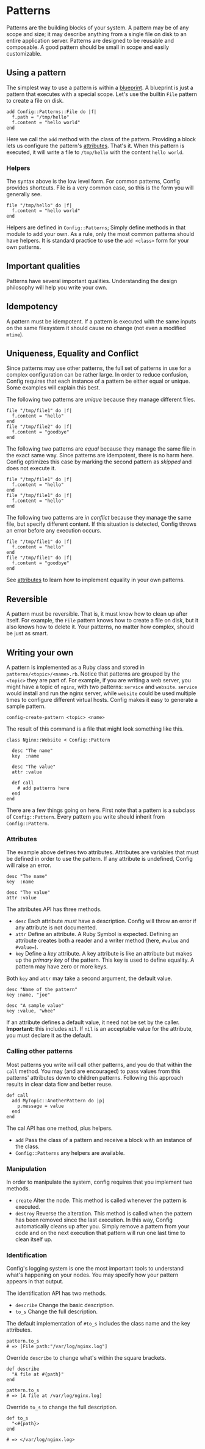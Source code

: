 # Patterns

Patterns are the building blocks of your system. A pattern may be of any
scope and size; it may describe anything from a single file on disk to
an entire application server. Patterns are designed to be reusable and
composable. A good pattern should be small in scope and easily
customizable.

## Using a pattern

The simplest way to use a pattern is within a
[blueprint](BLUEPRINTS.md). A blueprint is just a pattern that executes
with a special scope. Let's use the builtin `File` pattern to create a
file on disk.

    add Config::Patterns::File do |f|
      f.path = "/tmp/hello"
      f.content = "hello world"
    end

Here we call the `add` method with the class of the pattern. Providing a
block lets us configure the pattern's [attributes](#attributes). That's
it. When this pattern is executed, it will write a file to `/tmp/hello`
with the content `hello world`.

### Helpers

The syntax above is the low level form. For common patterns, Config
provides shortcuts. File is a very common case, so this is the form you
will generally see.

    file "/tmp/hello" do |f|
      f.content = "hello world"
    end

Helpers are defined in `Config::Patterns`; Simply define methods in that
module to add your own. As a rule, only the most common patterns should
have helpers. It is standard practice to use the `add <class>` form for
your own patterns.

## Important qualities

Patterns have several important qualities. Understanding the design
philosophy will help you write your own.

## Idempotency

A pattern must be idempotent. If a pattern is executed with the same
inputs on the same filesystem it should cause no change (not even a
modified `mtime`).

## Uniqueness, Equality and Conflict

Since patterns may use other patterns, the full set of patterns in use
for a complex configuration can be rather large. In order to reduce
confusion, Config requires that each instance of a pattern be either
equal or unique. Some examples will explain this best.

The following two patterns are *unique* because they manage different
files.

    file "/tmp/file1" do |f|
      f.content = "hello"
    end
    file "/tmp/file2" do |f|
      f.content = "goodbye"
    end

The following two patterns are *equal* because they manage the same file
in the exact same way. Since patterns are idempotent, there is no harm
here. Config optimizes this case by marking the second pattern as
*skipped* and does not execute it.

    file "/tmp/file1" do |f|
      f.content = "hello"
    end
    file "/tmp/file1" do |f|
      f.content = "hello"
    end

The following two patterns are *in conflict* because they manage the
same file, but specify different content. If this situation is detected,
Config throws an error before any execution occurs.

    file "/tmp/file1" do |f|
      f.content = "hello"
    end
    file "/tmp/file1" do |f|
      f.content = "goodbye"
    end

See [attributes](#attributes) to learn how to implement equality in your
own patterns.

## Reversible

A pattern must be reversible. That is, it must know how to clean up
after itself. For example, the `File` pattern knows how to create a file
on disk, but it also knows how to delete it. Your patterns, no matter
how complex, should be just as smart.

## Writing your own

A pattern is implemented as a Ruby class and stored in
`patterns/<topic>/<name>.rb`. Notice that patterns are grouped by the
`<topic>` they are part of. For example, if you are writing a web
server, you might have a topic of `nginx`, with two patterns: `service`
and `website`. `service` would install and run the nginx server, while
`website` could be used multiple times to configure different virtual
hosts. Config makes it easy to generate a sample pattern.

    config-create-pattern <topic> <name>

The result of this command is a file that might look something like
this.

    class Nginx::Website < Config::Pattern

      desc "The name"
      key  :name

      desc "The value"
      attr :value

      def call
        # add patterns here
      end
    end

There are a few things going on here. First note that a pattern is a
subclass of `Config::Pattern`. Every pattern you write should inherit
from `Config::Pattern`.

### Attributes

The example above defines two attributes. Attributes are variables that
must be defined in order to use the pattern. If any attribute is
undefined, Config will raise an error.

    desc "The name"
    key  :name

    desc "The value"
    attr :value

The attributes API has three methods.

  * `desc` Each attribute *must* have a description. Config will throw
    an error if any attribute is not documented.
  * `attr` Define an attribute. A Ruby Symbol is expected. Defining an
    attribute creates both a reader and a writer method (here, `#value`
    and `#value=`).
  * `key` Define a *key* attribute. A key attribute is like an attribute
    but makes up the *primary key* of the pattern. This key is used to
    define equality. A pattern may have zero or more keys.

Both `key` and `attr` may take a second argument, the default value.

    desc "Name of the pattern"
    key :name, "joe"

    desc "A sample value"
    key :value, "whee"

If an attribute defines a default value, it need not be set by the
caller. **Important:** this includes `nil`. If `nil` is an acceptable
value for the attribute, you must declare it as the default.

### Calling other patterns

Most patterns you write will call other patterns, and you do that
within the `call` method. You may (and are encouraged) to pass values
from this patterns' attributes down to children patterns. Following this
approach results in clear data flow and better reuse.

    def call
      add MyTopic::AnotherPattern do |p|
        p.message = value
      end
    end

The cal API has one method, plus helpers.

  * `add` Pass the class of a pattern and receive a block with an
    instance of the class.
  * `Config::Patterns` any helpers are available.

### Manipulation

In order to manipulate the system, config requires that you implement
two methods.

  * `create` Alter the node. This method is called whenever the pattern
    is executed.
  * `destroy` Reverse the alteration. This method is called when the
    pattern has been removed since the last execution. In this way,
    Config automatically cleans up after you. Simply remove a pattern
    from your code and on the next execution that pattern will run one
    last time to clean itself up.

### Identification

Config's logging system is one the most important tools to understand
what's happening on your nodes. You may specify how your pattern appears
in that output.

The identification API has two methods.

  * `describe` Change the basic description.
  * `to_s` Change the full description.

The default implementation of `#to_s` includes the class name and the
key attributes.

    pattern.to_s
    # => [File path:"/var/log/nginx.log"]

Override `describe` to change what's within the square brackets.

    def describe
      "A file at #{path}"
    end

    pattern.to_s
    # => [A file at /var/log/nginx.log]

Override `to_s` to change the full description.

    def to_s
      "<#{path}>
    end

    # => </var/log/nginx.log>

